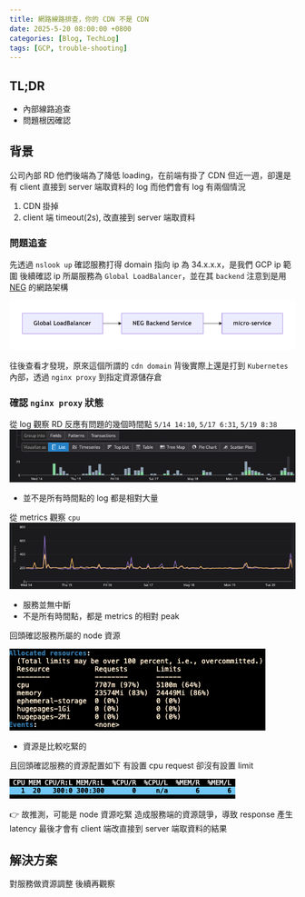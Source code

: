 ```yaml
---
title: 網路線路排查，你的 CDN 不是 CDN
date: 2025-5-20 08:00:00 +0800
categories: [Blog, TechLog]
tags: [GCP, trouble-shooting]
---
```


## TL;DR
- 內部線路追查
- 問題根因確認


## 背景
公司內部 RD 他們後端為了降低 loading，在前端有掛了 CDN
但近一週，卻還是有 client 直接到 server 端取資料的 log
而他們會有 log 有兩個情況
1. CDN 掛掉
2. client 端 timeout(2s), 改直接到 server 端取資料

### 問題追查
先透過 `nslook up` 確認服務打得 domain 指向 ip 為 34.x.x.x，是我們 GCP ip 範圍
後續確認 ip 所屬服務為 `Global LoadBalancer`，並在其 `backend` 注意到是用 [NEG](https://cloud.google.com/load-balancing/docs/negs) 的網路架構

![NEG](../assets/post/network-tracing/NEG.png)

往後查看才發現，原來這個所謂的 `cdn domain` 背後實際上還是打到 `Kubernetes` 內部，透過 `nginx proxy` 到指定資源儲存倉

### 確認 `nginx proxy` 狀態
從 log 觀察 RD 反應有問題的幾個時間點
`5/14 14:10`, `5/17 6:31`, `5/19 8:38`
![nginx-proxy log](../assets/post/network-tracing/nginx-proxy%20log.png)

- 並不是所有時間點的 log 都是相對大量

從 metrics 觀察 `cpu`
![nginx-proxy metrics](../assets/post/network-tracing/nginx-proxy%20metrics.png)
- 服務並無中斷
- 不是所有時間點，都是 metrics 的相對 peak

回頭確認服務所屬的 node 資源

![nginx-proxy node](../assets/post/network-tracing/nginx-proxy%20node.png)
- 資源是比較吃緊的

且回頭確認服務的資源配置如下
有設置 cpu request 卻沒有設置 limit

![nginx-proxy resources](../assets/post/network-tracing/nginx-proxy%20resources.png)

👉 故推測，可能是 node 資源吃緊
造成服務端的資源競爭，導致 response 產生 latency
最後才會有 client 端改直接到 server 端取資料的結果

## 解決方案
對服務做資源調整
後續再觀察